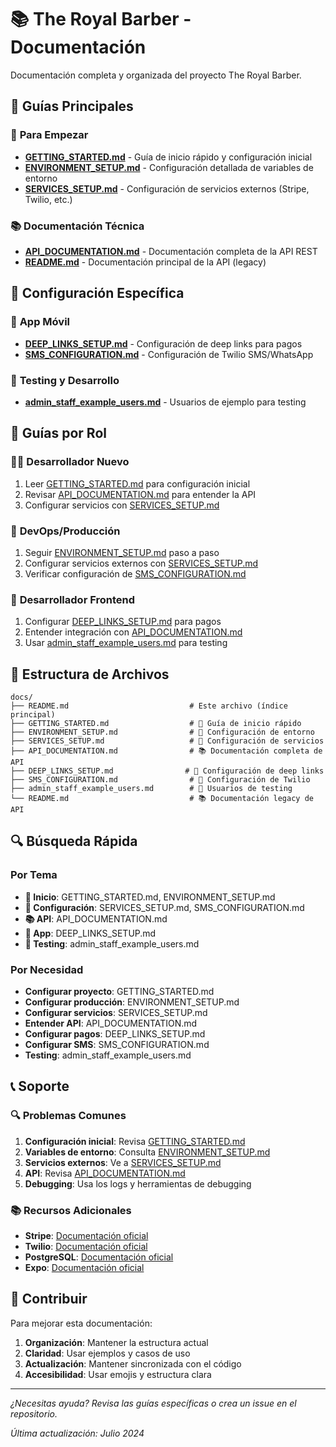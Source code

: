 # 📚 The Royal Barber - Documentación

Documentación completa y organizada del proyecto The Royal Barber.

## 🚀 **Guías Principales**

### 🎯 **Para Empezar**
- [**GETTING_STARTED.md**](./GETTING_STARTED.md) - Guía de inicio rápido y configuración inicial
- [**ENVIRONMENT_SETUP.md**](./ENVIRONMENT_SETUP.md) - Configuración detallada de variables de entorno
- [**SERVICES_SETUP.md**](./SERVICES_SETUP.md) - Configuración de servicios externos (Stripe, Twilio, etc.)

### 📚 **Documentación Técnica**
- [**API_DOCUMENTATION.md**](./API_DOCUMENTATION.md) - Documentación completa de la API REST
- [**README.md**](./README.md) - Documentación principal de la API (legacy)

## 🔧 **Configuración Específica**

### 📱 **App Móvil**
- [**DEEP_LINKS_SETUP.md**](./DEEP_LINKS_SETUP.md) - Configuración de deep links para pagos
- [**SMS_CONFIGURATION.md**](./SMS_CONFIGURATION.md) - Configuración de Twilio SMS/WhatsApp

### 🧪 **Testing y Desarrollo**
- [**admin_staff_example_users.md**](./admin_staff_example_users.md) - Usuarios de ejemplo para testing

## 🎯 **Guías por Rol**

### 👨‍💻 **Desarrollador Nuevo**
1. Leer [GETTING_STARTED.md](./GETTING_STARTED.md) para configuración inicial
2. Revisar [API_DOCUMENTATION.md](./API_DOCUMENTATION.md) para entender la API
3. Configurar servicios con [SERVICES_SETUP.md](./SERVICES_SETUP.md)

### 🔧 **DevOps/Producción**
1. Seguir [ENVIRONMENT_SETUP.md](./ENVIRONMENT_SETUP.md) paso a paso
2. Configurar servicios externos con [SERVICES_SETUP.md](./SERVICES_SETUP.md)
3. Verificar configuración de [SMS_CONFIGURATION.md](./SMS_CONFIGURATION.md)

### 📱 **Desarrollador Frontend**
1. Configurar [DEEP_LINKS_SETUP.md](./DEEP_LINKS_SETUP.md) para pagos
2. Entender integración con [API_DOCUMENTATION.md](./API_DOCUMENTATION.md)
3. Usar [admin_staff_example_users.md](./admin_staff_example_users.md) para testing

## 📁 **Estructura de Archivos**

```
docs/
├── README.md                           # Este archivo (índice principal)
├── GETTING_STARTED.md                  # 🚀 Guía de inicio rápido
├── ENVIRONMENT_SETUP.md                # 🔧 Configuración de entorno
├── SERVICES_SETUP.md                   # 🔧 Configuración de servicios
├── API_DOCUMENTATION.md                # 📚 Documentación completa de API
├── DEEP_LINKS_SETUP.md                # 📱 Configuración de deep links
├── SMS_CONFIGURATION.md                # 📱 Configuración de Twilio
├── admin_staff_example_users.md        # 🧪 Usuarios de testing
└── README.md                           # 📚 Documentación legacy de API
```

## 🔍 **Búsqueda Rápida**

### Por Tema
- **🚀 Inicio**: GETTING_STARTED.md, ENVIRONMENT_SETUP.md
- **🔧 Configuración**: SERVICES_SETUP.md, SMS_CONFIGURATION.md
- **📚 API**: API_DOCUMENTATION.md
- **📱 App**: DEEP_LINKS_SETUP.md
- **🧪 Testing**: admin_staff_example_users.md

### Por Necesidad
- **Configurar proyecto**: GETTING_STARTED.md
- **Configurar producción**: ENVIRONMENT_SETUP.md
- **Configurar servicios**: SERVICES_SETUP.md
- **Entender API**: API_DOCUMENTATION.md
- **Configurar pagos**: DEEP_LINKS_SETUP.md
- **Configurar SMS**: SMS_CONFIGURATION.md
- **Testing**: admin_staff_example_users.md

## 📞 **Soporte**

### 🔍 **Problemas Comunes**

1. **Configuración inicial**: Revisa [GETTING_STARTED.md](./GETTING_STARTED.md)
2. **Variables de entorno**: Consulta [ENVIRONMENT_SETUP.md](./ENVIRONMENT_SETUP.md)
3. **Servicios externos**: Ve a [SERVICES_SETUP.md](./SERVICES_SETUP.md)
4. **API**: Revisa [API_DOCUMENTATION.md](./API_DOCUMENTATION.md)
5. **Debugging**: Usa los logs y herramientas de debugging

### 📚 **Recursos Adicionales**

- **Stripe**: [Documentación oficial](https://stripe.com/docs)
- **Twilio**: [Documentación oficial](https://www.twilio.com/docs)
- **PostgreSQL**: [Documentación oficial](https://www.postgresql.org/docs/)
- **Expo**: [Documentación oficial](https://docs.expo.dev/)

## 🎉 **Contribuir**

Para mejorar esta documentación:

1. **Organización**: Mantener la estructura actual
2. **Claridad**: Usar ejemplos y casos de uso
3. **Actualización**: Mantener sincronizada con el código
4. **Accesibilidad**: Usar emojis y estructura clara

---

*¿Necesitas ayuda? Revisa las guías específicas o crea un issue en el repositorio.*

*Última actualización: Julio 2024* 